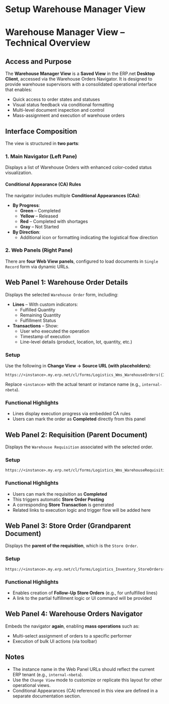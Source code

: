 # Setup Warehouse Manager View

# Warehouse Manager View – Technical Overview

## Access and Purpose

The **Warehouse Manager View** is a **Saved View** in the ERP.net **Desktop Client**, accessed via the Warehouse Orders Navigator. It is designed to provide warehouse supervisors with a consolidated operational interface that enables:

- Quick access to order states and statuses
- Visual status feedback via conditional formatting
- Multi-level document inspection and control
- Mass-assignment and execution of warehouse orders

## Interface Composition

The view is structured in **two parts**:

### 1. Main Navigator (Left Pane)

Displays a list of Warehouse Orders with enhanced color-coded status visualization.

#### Conditional Appearance (CA) Rules

The navigator includes multiple **Conditional Appearances (CAs)**:
- **By Progress**:
  - **Green** – Completed
  - **Yellow** – Released
  - **Red** – Completed with shortages
  - **Gray** – Not Started
- **By Direction**:
  - Additional icon or formatting indicating the logistical flow direction

### 2. Web Panels (Right Pane)

There are **four Web View panels**, configured to load documents in `Single Record` form via dynamic URLs.

## Web Panel 1: Warehouse Order Details

Displays the selected `Warehouse Order` form, including:

- **Lines** – With custom indicators:
  - Fulfilled Quantity
  - Remaining Quantity
  - Fulfillment Status
- **Transactions** – Show:
  - User who executed the operation
  - Timestamp of execution
  - Line-level details (product, location, lot, quantity, etc.)
    
### Setup

Use the following in **Change View → Source URL (with placeholders)**:
```
https://<instance>.my.erp.net/cl/forms/Logistics_Wms_WarehouseOrders({Id})
```

Replace `<instance>` with the actual tenant or instance name (e.g., `internal-nbeta`).

### Functional Highlights

- Lines display execution progress via embedded CA rules
- Users can mark the order as **Completed** directly from this panel

## Web Panel 2: Requisition (Parent Document)

Displays the `Warehouse Requisition` associated with the selected order.

### Setup

```
https://<instance>.my.erp.net/cl/forms/Logistics_Wms_WarehouseRequisitions({Parent.Id})
```

### Functional Highlights

- Users can mark the requisition as **Completed**
- This triggers automatic **Store Order Posting**
- A corresponding **Store Transaction** is generated
- Related links to execution logic and trigger flow will be added here

## Web Panel 3: Store Order (Grandparent Document)

Displays the **parent of the requisition**, which is the `Store Order`.

### Setup

```
https://<instance>.my.erp.net/cl/forms/Logistics_Inventory_StoreOrders({Parent.Parent.Id})
```

### Functional Highlights

- Enables creation of **Follow-Up Store Orders** (e.g., for unfulfilled lines)
- A link to the partial fulfillment logic or UI command will be provided

## Web Panel 4: Warehouse Orders Navigator

Embeds the navigator **again**, enabling **mass operations** such as:

- Multi-select assignment of orders to a specific performer
- Execution of bulk UI actions (via toolbar)

## Notes

- The instance name in the Web Panel URLs should reflect the current ERP tenant (e.g., `internal-nbeta`).
- Use the `Change View` mode to customize or replicate this layout for other operational views.
- Conditional Appearances (CA) referenced in this view are defined in a separate documentation section.
